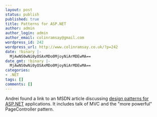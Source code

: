 ```yaml
---
layout: post
status: publish
published: true
title: Patterns for ASP.NET
author: admin
author_login: admin
author_email: colinramsay@gmail.com
wordpress_id: 242
wordpress_url: http://www.colinramsay.co.uk/?p=242
date: !binary |-
  MjAwNS0wNi0yOSAxMDo0MjoyNiArMDEwMA==
date_gmt: !binary |-
  MjAwNS0wNi0yOSAxMDo0MjoyNiArMDEwMA==
categories:
- .NET
tags: []
comments: []
---
```

<p>Andrei found a link to an MSDN article discussing <a href="http://msdn.microsoft.com/practices/patterns/default.aspx?pull=/library/en-us/dnpatterns/html/EspWebPresentationPatterns.asp">design patterns for ASP.NET</a> applications. It includes talk of MVC and the "more powerful" PageController pattern.</p>
